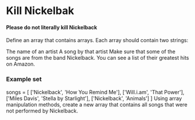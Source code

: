 # Kill Nickelbak
#### Please do not literally kill Nickelback

Define an array that contains arrays. Each array should contain two strings:

The name of an artist
A song by that artist
Make sure that some of the songs are from the band Nickelback. You can see a list of their greatest hits on Amazon.

### Example set
songs = [
    ['Nickelback', 'How You Remind Me'],
    ['Will.i.am', 'That Power'],
    ['Miles Davis', 'Stella by Starlight'],
    ['Nickelback', 'Animals']
]
Using array manipulation methods, create a new array that contains all songs that were not performed by Nickelback.